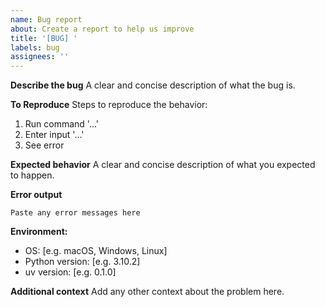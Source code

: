 ```yaml
---
name: Bug report
about: Create a report to help us improve
title: '[BUG] '
labels: bug
assignees: ''
---
```


**Describe the bug**
A clear and concise description of what the bug is.

**To Reproduce**
Steps to reproduce the behavior:
1. Run command '...'
2. Enter input '...'
3. See error

**Expected behavior**
A clear and concise description of what you expected to happen.

**Error output**
```
Paste any error messages here
```

**Environment:**
- OS: [e.g. macOS, Windows, Linux]
- Python version: [e.g. 3.10.2]
- uv version: [e.g. 0.1.0]

**Additional context**
Add any other context about the problem here.
